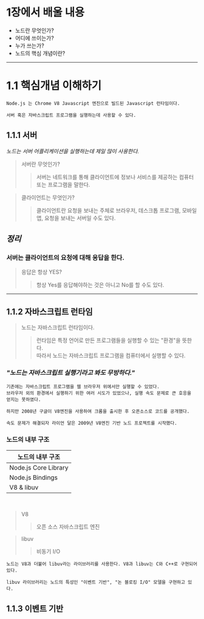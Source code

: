 # 1장에서 배울 내용

* 노드란 무엇인가?
* 어디에 쓰이는가?
* 누가 쓰는가?
* 노드의 핵심 개념이란?

---
# 1.1 핵심개념 이해하기
    Node.js 는 Chrome V8 Javascript 엔진으로 빌드된 Javascript 런타임이다.

    서버 혹은 자바스크립트 프로그램을 실행하는데 사용할 수 있다.

## 1.1.1 서버
*노드는 서버 어플리케이션을 실행하는데 제일 많이 사용한다.<br>*
> 서버란 무엇인가?
>> 서버는 네트워크를 통해 클라이언트에 정보나 서비스를 제공하는 컴퓨터 또는 프로그램을 말한다.

> 클라이언트는 무엇인가?
>> 클라이언트란 요청을 보내는 주체로 브라우저, 데스크톱 프로그램, 모바일 앱, 요청을 보내는 서버일 수도 있다.

## *정리*
### 서버는 클라이언트의 요청에 대해 응답을 한다.
> 응답은 항상 YES? 
>> 항상 Yes를 응답해야하는 것은 아니고 No를 할 수도 있다.
---

## 1.1.2 자바스크립트 런타임
> 노드는 자바스크립트 런타임이다.
>> 런타임은 특정 언어로 만든 프로그램들을 실행할 수 있는 "환경"을 뜻한다.<br>
>> 따라서 노드는 자바스크립트 프로그램을 컴퓨터에서 실행할 수 있다.

### *__"노드는 자바스크립트 실행기라고 봐도 무방하다."__*

    기존에는 자바스크립트 프로그램을 웹 브라우저 위에서만 실행할 수 있었다.
    브라우저 외의 환경에서 실행하기 위한 여러 시도가 있었으나, 실행 속도 문제로 큰 호응을 얻지는 못하였다.

    하지만 2008년 구글이 V8엔진을 사용하여 크롬을 출시한 후 오픈소스로 코드를 공개했다.

    속도 문제가 해결되자 라이언 달은 2009년 V8엔진 기반 노드 프로젝트를 시작했다.

### 노드의 내부 구조

| 노드의 내부 구조 |
| --- |
| Node.js Core Library |
| Node.js Bindings |
| V8 & libuv |
<br>

> V8
>> 오픈 소스 자바스크립트 엔진

> libuv
>> 비동기 I/O

    노드는 V8과 더불어 libuv라는 라이브러리를 사용한다. V8과 libuv는 C와 C++로 구현되어 있다.
    
    libuv 라이브러리는 노드의 특성인 "이벤트 기반", "논 블로킹 I/O" 모델을 구현하고 있다.

## 1.1.3 이벤트 기반

